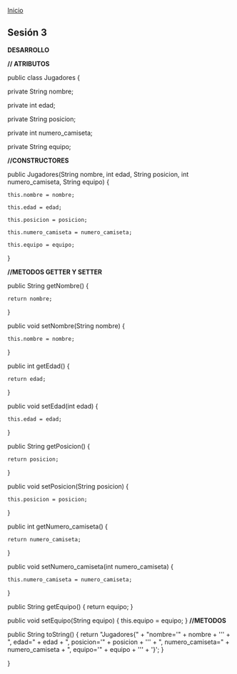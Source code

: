 <!-- No borrar o modificar -->
[Inicio](./index.md)

## Sesión 3 


**DESARROLLO**

**// ATRIBUTOS**

public class Jugadores {

  
  private String nombre;

  private int edad;

  private String posicion;

  private int numero_camiseta;

  private String equipo;
  
**//CONSTRUCTORES**

  public Jugadores(String nombre, int edad, String posicion, int numero_camiseta, String equipo) {

    this.nombre = nombre;

    this.edad = edad;

    this.posicion = posicion;

    this.numero_camiseta = numero_camiseta;

    this.equipo = equipo;
  }
  
**//METODOS GETTER Y SETTER**

  public String getNombre() {

    return nombre;
  }

  public void setNombre(String nombre) {

    this.nombre = nombre;
  }

  public int getEdad() {

    return edad;
  }

  public void setEdad(int edad) {

    this.edad = edad;
  }

  public String getPosicion() {

    return posicion;
  }

  public void setPosicion(String posicion) {

    this.posicion = posicion;
  }

  public int getNumero_camiseta() {

    return numero_camiseta;
  }

  public void setNumero_camiseta(int numero_camiseta) {
    
    this.numero_camiseta = numero_camiseta;
  }

  public String getEquipo() {
    return equipo;
  }

  public void setEquipo(String equipo) {
    this.equipo = equipo;
  }
**//METODOS**

  public String toString() {
    return "Jugadores{" +
        "nombre='" + nombre + '\'' +
        ", edad=" + edad +
        ", posicion='" + posicion + '\'' +
        ", numero_camiseta=" + numero_camiseta +
        ", equipo='" + equipo + '\'' +
        '}';
  }

}






